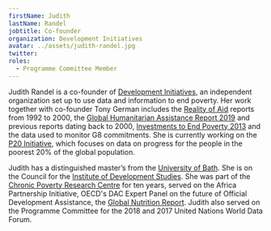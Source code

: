 ```yaml
---
firstName: Judith
lastName: Randel
jobtitle: Co-founder
organization: Development Initiatives
avatar: ../assets/judith-randel.jpg
twitter:
roles:
  - Programme Committee Member
---
```


Judith Randel is a co-founder of [Development Initiatives](http://devinit.org/),
an independent organization set up to use data and information to end poverty.
Her work together with co-founder Tony German includes the
[Reality of Aid](http://www.realityofaid.org/) reports from 1992 to 2000, the
[Global Humanitarian Assistance Report 2019](http://devinit.org/post/global-humanitarian-assistance-report-2019/)
and previous reports dating back to 2000,
[Investments to End Poverty 2013](http://devinit.org/post/investments-to-end-poverty/)
and the data used to monitor G8 commitments. She is currently working on the
[P20 Initiative](http://devinit.org/post/projects/p20-initiative-data-leave-no-one-behind/),
which focuses on data on progress for the people in the poorest 20% of the
global population.

Judith has a distinguished master’s from the
[University of Bath](https://www.bath.ac.uk/). She is on the Council for the
[Institute of Development Studies](https://www.ids.ac.uk/). She was part of the
[Chronic Poverty Research Centre](http://www.chronicpoverty.org/) for ten years,
served on the Africa Partnership Initiative, OECD's DAC Expert Panel on the
future of Official Development Assistance, the
[Global Nutrition Report](https://globalnutritionreport.org/). Judith also
served on the Programme Committee for the 2018 and 2017 United Nations World
Data Forum.
